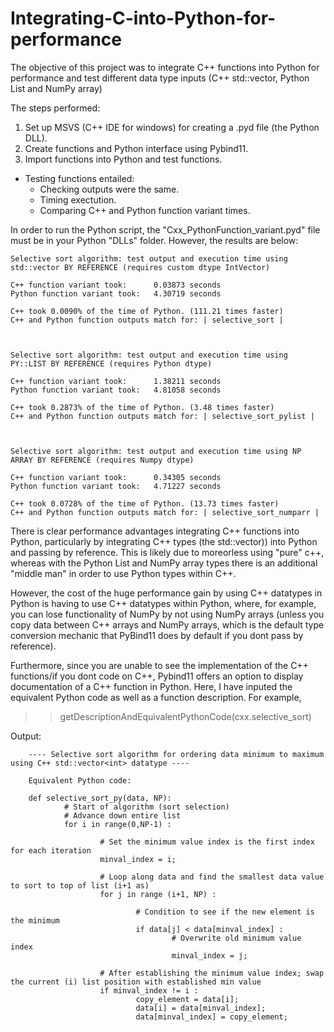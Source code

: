 # Integrating-C-into-Python-for-performance

The objective of this project was to integrate C++ functions into Python for performance and test different data type inputs 
(C++ std::vector, Python List and NumPy array)

The steps performed: 
1. Set up MSVS (C++ IDE for windows) for creating a .pyd file (the Python DLL). 
2. Create functions and Python interface using Pybind11. 
3. Import functions into Python and test functions. 
  - Testing functions entailed:
    - Checking outputs were the same. 
    - Timing exectution.
    - Comparing C++ and Python function variant times. 
    
    
In order to run the Python script, the "Cxx_PythonFunction_variant.pyd" file must be in your Python "DLLs" folder. However, the results are
below: 




    Selective sort algorithm: test output and execution time using std::vector BY REFERENCE (requires custom dtype IntVector)

    C++ function variant took:      0.03873 seconds
    Python function variant took:   4.30719 seconds

    C++ took 0.0090% of the time of Python. (111.21 times faster)
    C++ and Python function outputs match for: | selective_sort | 



    Selective sort algorithm: test output and execution time using PY::LIST BY REFERENCE (requires Python dtype)

    C++ function variant took:      1.38211 seconds
    Python function variant took:   4.81058 seconds

    C++ took 0.2873% of the time of Python. (3.48 times faster)
    C++ and Python function outputs match for: | selective_sort_pylist | 



    Selective sort algorithm: test output and execution time using NP ARRAY BY REFERENCE (requires Numpy dtype)

    C++ function variant took:      0.34305 seconds
    Python function variant took:   4.71227 seconds

    C++ took 0.0728% of the time of Python. (13.73 times faster)
    C++ and Python function outputs match for: | selective_sort_numparr | 



There is clear performance advantages integrating C++ functions into Python, particularly by integrating C++ types (the std::vector<int>)) into Python and passing by reference. This is likely due to moreorless using "pure" c++, whereas with the Python List and NumPy array types there is an additional "middle man" in order to use Python types within C++.

However, the cost of the huge performance gain by using C++ datatypes in Python is having to use C++ datatypes within Python, where, for example, you can lose functionality of NumPy by not using NumPy arrays (unless you copy data between C++ arrays and NumPy arrays, which is the default type conversion mechanic that PyBind11 does by default if you dont pass by reference). 

Furthermore, since you are unable to see the implementation of the C++ functions/if you dont code on C++, Pybind11 offers an option
to display documentation of a C++ function in Python. Here, I have inputed the equivalent Python code as well as a function description. 
For example, 


>> getDescriptionAndEquivalentPythonCode(cxx.selective_sort)

Output:

        ---- Selective sort algorithm for ordering data minimum to maximum using C++ std::vector<int> datatype ----

        Equivalent Python code: 

        def selective_sort_py(data, NP): 
                # Start of algorithm (sort selection)
                # Advance down entire list 
                for i in range(0,NP-1) :
        
                        # Set the minimum value index is the first index for each iteration 
                        minval_index = i; 
        
                        # Loop along data and find the smallest data value to sort to top of list (i+1 as)
                        for j in range (i+1, NP) :
            
                                # Condition to see if the new element is the minimum 
                                if data[j] < data[minval_index] :
                                        # Overwrite old minimum value index
                                        minval_index = j; 
        
                        # After establishing the minimum value index; swap the current (i) list position with established min value
                        if minval_index != i :
                                copy_element = data[i]; 
                                data[i] = data[minval_index];
                                data[minval_index] = copy_element;
